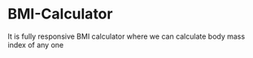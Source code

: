 # BMI-Calculator
It is fully responsive BMI calculator where we can calculate body mass index of any one
